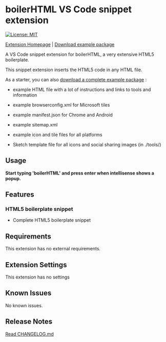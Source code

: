 # boilerHTML VS Code snippet extension

[![License: MIT](https://img.shields.io/badge/License-MIT-blue.svg)](https://opensource.org/licenses/MIT)

[Extension Homepage](https://github.com/performanize/boilerHTML_VSCode_extension/blob/master/README.md "Extension Homepage") | [Download example package](https://github.com/performanize/boilerHTML "Download example package")

A VS Code snippet extension for boilerHTML, a very extensive HTML5 boilerplate.

This snippet extension inserts the HTML5 code in any HTML file.

As a starter, you can also [download a complete example package](https://github.com/performanize/boilerHTML "Download example package") :

* example HTML file with a lot of instructions and links to tools and information
* example browserconfig.xml for Microsoft tiles
* example manifest.json for Chrome and Android
* example sitemap.xml
* example icon and tile files for all platforms

* Sketch template file for all icons and social sharing images (in ./tools/)

## Usage

**Start typing 'boilerHTML' and press enter when intellisense shows a popup.**

## Features

### HTML5 boilerplate snippet

* Complete HTML5 boilerplate snippet

## Requirements

This extension has no external requirements.

## Extension Settings

This extension has no settings

## Known Issues

No known issues.

## Release Notes

[Read CHANGELOG.md](https://github.com/performanize/boilerHTML_VSCode_extension/blob/master/CHANGELOG.md "boilerHTML Changelog")
